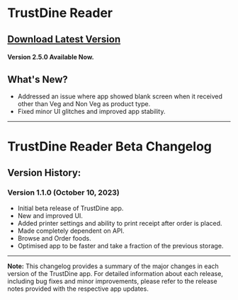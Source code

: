 <!-- <img src="https://github.com/MdShahnawazSheikh/trustdine-closed-beta/blob/main/assets/trustdine_logo.png" alt="TrustDine Logo" width="150px"/> -->
# TrustDine Reader
## [Download Latest Version](https://github.com/MdShahnawazSheikh/trustdine-closed-beta/raw/main/release/latest-build.apk)
#### Version 2.5.0 Available Now.

## What's New?
- Addressed an issue where app showed blank screen when it received other than Veg and Non Veg as product type.
- Fixed minor UI glitches and improved app stability.

---
# TrustDine Reader Beta Changelog
## Version History:

### Version 1.1.0 (October 10, 2023)
- Initial beta release of TrustDine app.
- New and improved UI.
- Added printer settings and ability to print receipt after order is placed.
- Made completely dependent on API.
- Browse and Order foods.
- Optimised app to be faster and take a fraction of the previous storage.

---

**Note:** This changelog provides a summary of the major changes in each version of the TrustDine app. For detailed information about each release, including bug fixes and minor improvements, please refer to the release notes provided with the respective app updates.
